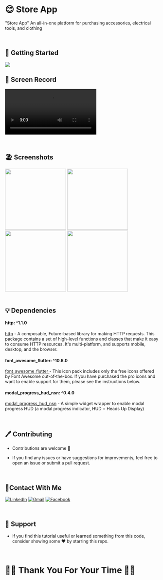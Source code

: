  # 😊 Store App
 "Store App" An all-in-one platform for purchasing accessories, electrical tools, and clothing
 
 <br/>

 

 ## 🚀 Getting Started

  <img src ="https://github.com/Ahmedyehia122/Talkative/assets/142153775/43f8354f-ff63-47b1-ac18-fbfa926f1c4d"   >

   <br/>

 

 
   ## 📸 Screen Record
  
 
<video src="https://github.com/Ahmedyehia122/-Sushi-Restaurant-App/assets/142153775/02d21beb-0f62-4049-9928-c13164e62c67
"></video>

<br/>

 ## 🏖️ Screenshots 
 
 <div>
   <img src ="https://github.com/Ahmedyehia122/-Sushi-Restaurant-App/assets/142153775/08c60b75-4409-47d7-903c-da268ed2fc15" width="200" >
   <img src ="https://github.com/Ahmedyehia122/-Sushi-Restaurant-App/assets/142153775/943d7836-2503-4486-a131-a67fd5c36d46" width="200" >
 
 </div>

 
 <div>
    <img src ="https://github.com/Ahmedyehia122/-Sushi-Restaurant-App/assets/142153775/d0fad552-4875-4ead-9367-913e8062b524" width="200" >
   <img src ="https://github.com/Ahmedyehia122/-Sushi-Restaurant-App/assets/142153775/5ced0ea3-09e1-4687-9986-340b63063026" width="200" >
   
 </div>
 
 <br/>

 ## 💡 Dependencies


 ####  http: ^1.1.0
   [http](https://pub.dev/packages/http) - A composable, Future-based library for making HTTP requests.
This package contains a set of high-level functions and classes that make it easy to consume HTTP resources. It's multi-platform, and supports mobile, desktop, and the browser.
 ####  font_awesome_flutter: ^10.6.0
   [font_awesome_flutter ](https://pub.dev/packages/font_awesome_flutter) - This icon pack includes only the free icons offered by Font Awesome out-of-the-box. If you have purchased the pro icons and want to enable support for them, please see the instructions below.

   ####    modal_progress_hud_nsn: ^0.4.0
   [modal_progress_hud_nsn](https://pub.dev/packages/modal_progress_hud_nsn) -  A simple widget wrapper to enable modal progress HUD (a modal progress indicator, HUD = Heads Up Display)
   
   <br/>
   
 ## 🖊️ Contributing

- Contributions are welcome 💜
- If you find any issues or have suggestions for improvements, feel free to open an issue or submit a pull request.

  <br/>

 ## 🤝Contact With Me

[![LinkedIn](https://img.shields.io/badge/LinkedIn-0077B5?style=for-the-badge&logo=linkedin&logoColor=white)](https://www.linkedin.com/in/ahmedyehia122/) 
[![Gmail](https://img.shields.io/badge/Gmail-333333?style=for-the-badge&logo=gmail&logoColor=red)](https://www.ahmedyehia.122a@gmail.com)
[![Facebook](https://img.shields.io/badge/Facebook-0077B5?style=for-the-badge&logo=facebook&logoColor=white)](https://www.facebook.com/profile.php?id=100033167761298)

<br/>

## 💖 Support

- If you find this tutorial useful or learned something from this code, consider showing some ❤️ by starring this repo.


<br/>
  
# 🌸🌸  Thank You For Your Time 🌸🌸



 



 
 
